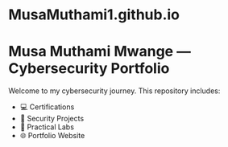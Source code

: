 # MusaMuthami1.github.io

# Musa Muthami Mwange — Cybersecurity Portfolio

Welcome to my cybersecurity journey. This repository includes:
- 💻 Certifications
- 🔐 Security Projects
- 🧪 Practical Labs
- 🌐 Portfolio Website